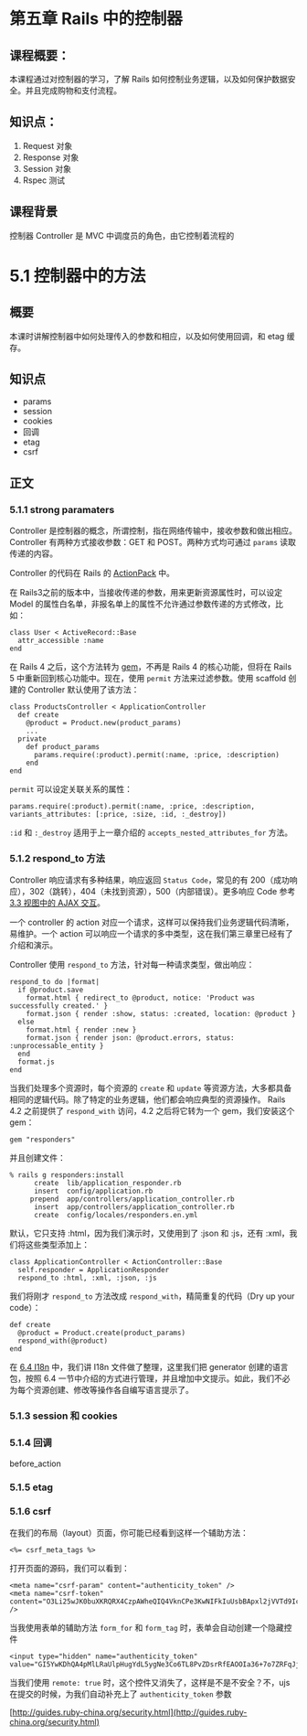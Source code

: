 # 第五章 Rails 中的控制器

## 课程概要：

本课程通过对控制器的学习，了解 Rails 如何控制业务逻辑，以及如何保护数据安全。并且完成购物和支付流程。

## 知识点：

1. Request 对象
2. Response 对象
3. Session 对象
4. Rspec 测试

## 课程背景

控制器 Controller 是 MVC 中调度员的角色，由它控制着流程的

# 5.1 控制器中的方法

## 概要

本课时讲解控制器中如何处理传入的参数和相应，以及如何使用回调，和 etag 缓存。

## 知识点

* params
* session
* cookies
* 回调
* etag
* csrf

## 正文

### 5.1.1 strong paramaters

Controller 是控制器的概念，所谓控制，指在网络传输中，接收参数和做出相应。Controller 有两种方式接收参数：GET 和 POST。两种方式均可通过 `params` 读取传递的内容。

Controller 的代码在 Rails 的 [ActionPack](https://github.com/rails/rails/tree/master/actionpack) 中。

在 Rails3之前的版本中，当接收传递的参数，用来更新资源属性时，可以设定 Model 的属性白名单，非报名单上的属性不允许通过参数传递的方式修改，比如：

```
class User < ActiveRecord::Base
  attr_accessible :name
end
```

在 Rails 4 之后，这个方法转为 [gem](https://github.com/rails/protected_attributes)，不再是 Rails 4 的核心功能，但将在 Rails 5 中重新回到核心功能中。现在，使用 `permit` 方法来过滤参数。使用 scaffold 创建的 Controller 默认使用了该方法：

```
class ProductsController < ApplicationController
  def create
    @product = Product.new(product_params)
    ...
  private
    def product_params
      params.require(:product).permit(:name, :price, :description)
    end
end
```

`permit` 可以设定关联关系的属性：

```
params.require(:product).permit(:name, :price, :description, variants_attributes: [:price, :size, :id, :_destroy])
```

`:id` 和 `:_destroy` 适用于上一章介绍的 `accepts_nested_attributes_for` 方法。


### 5.1.2 respond_to 方法

Controller 响应请求有多种结果，响应返回 `Status Code`，常见的有 200（成功响应），302（跳转），404（未找到资源），500（内部错误）。更多响应 Code 参考 [3.3 视图中的 AJAX 交互](../Chapter_3/3.3.md)。

一个 controller 的 action 对应一个请求，这样可以保持我们业务逻辑代码清晰，易维护。一个 action 可以响应一个请求的多中类型，这在我们第三章里已经有了介绍和演示。

Controller 使用 `respond_to` 方法，针对每一种请求类型，做出响应：

```
respond_to do |format|
  if @product.save
    format.html { redirect_to @product, notice: 'Product was successfully created.' }
    format.json { render :show, status: :created, location: @product }
  else
    format.html { render :new }
    format.json { render json: @product.errors, status: :unprocessable_entity }
  end
  format.js
end
```

当我们处理多个资源时，每个资源的 `create` 和 `update` 等资源方法，大多都具备相同的逻辑代码。除了特定的业务逻辑，他们都会响应典型的资源操作。 Rails 4.2 之前提供了 `respond_with` 访问，4.2 之后将它转为一个 gem，我们安装这个 gem：

```
gem "responders"
```

并且创建文件：

```
% rails g responders:install
      create  lib/application_responder.rb
      insert  config/application.rb
     prepend  app/controllers/application_controller.rb
      insert  app/controllers/application_controller.rb
      create  config/locales/responders.en.yml
```

默认，它只支持 :html，因为我们演示时，又使用到了 :json 和 :js，还有 :xml，我们将这些类型添加上：

```
class ApplicationController < ActionController::Base
  self.responder = ApplicationResponder
  respond_to :html, :xml, :json, :js
```

我们将刚才 `respond_to` 方法改成 `respond_with`，精简重复的代码（Dry up your code）：

```
def create
  @product = Product.create(product_params)
  respond_with(@product)
end
```

在 [6.4 I18n](../Chapter_6/6.4.md) 中，我们讲 I18n 文件做了整理，这里我们把 generator 创建的语言包，按照 6.4 一节中介绍的方式进行管理，并且增加中文提示。如此，我们不必为每个资源创建、修改等操作各自编写语言提示了。

### 5.1.3 session 和 cookies



### 5.1.4 回调

before_action

### 5.1.5 etag

### 5.1.6 csrf

在我们的布局（layout）页面，你可能已经看到这样一个辅助方法：

```
<%= csrf_meta_tags %>
```

打开页面的源码，我们可以看到：

```
<meta name="csrf-param" content="authenticity_token" />
<meta name="csrf-token" content="O3Li25wJK0buXKRQRX4CzpAWheQIQ4VknCPe3KwNIFkIuUsbBApxl2jVVTd9IcmzR8oHLZI0qZpO39aLdNaBAQ==" />
```

当我使用表单的辅助方法 `form_for` 和 `form_tag` 时，表单会自动创建一个隐藏控件

```
<input type="hidden" name="authenticity_token" value="GI5YwKDhQA4pMlLRaUlpHugYdL5ygNe3Co6TL8PvZDsrRfEAOOIa36+7o7ZRFqJjP8T2d+j3+0nYcpt4GzTFYw==">
```

当我们使用 `remote: true` 时，这个控件又消失了，这样是不是不安全？不，ujs 在提交的时候，为我们自动补充上了 `authenticity_token` 参数

[http://guides.ruby-china.org/security.html](http://guides.ruby-china.org/security.html)





